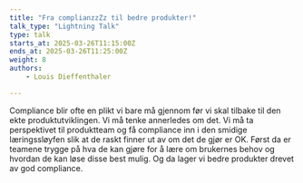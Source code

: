 ```yaml
---
title: "Fra complianzzZz til bedre produkter!"
talk_type: "Lightning Talk"
type: talk
starts_at: 2025-03-26T11:15:00Z
ends_at: 2025-03-26T11:25:00Z
weight: 8
authors:
    - Louis Dieffenthaler

---
```

Compliance blir ofte en plikt vi bare må gjennom før vi skal tilbake til den ekte produktutviklingen. Vi må tenke annerledes om det. Vi må ta perspektivet til produktteam og få compliance inn i den smidige læringssløyfen slik at de raskt finner ut av om det de gjør er OK. Først da er teamene trygge på hva de kan gjøre for å lære om brukernes behov og hvordan de kan løse disse best mulig. Og da lager vi bedre produkter drevet av god compliance.
